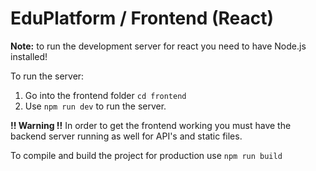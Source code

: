 # EduPlatform / Frontend (React)

**Note:** to run the development server for react you need to have Node.js installed!

To run the server:
1. Go into the frontend folder `cd frontend`
2. Use `npm run dev` to run the server.

**!! Warning !!**
In order to get the frontend working you must have the backend server running as well for API's and static files.

To compile and build the project for production use `npm run build`